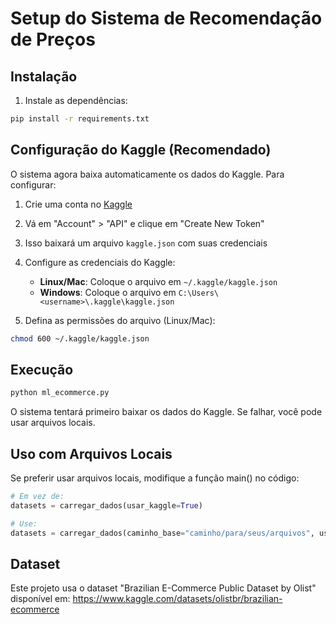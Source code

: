 # Setup do Sistema de Recomendação de Preços

## Instalação

1. Instale as dependências:
```bash
pip install -r requirements.txt
```

## Configuração do Kaggle (Recomendado)

O sistema agora baixa automaticamente os dados do Kaggle. Para configurar:

1. Crie uma conta no [Kaggle](https://www.kaggle.com)

2. Vá em "Account" > "API" e clique em "Create New Token"

3. Isso baixará um arquivo `kaggle.json` com suas credenciais

4. Configure as credenciais do Kaggle:
   - **Linux/Mac**: Coloque o arquivo em `~/.kaggle/kaggle.json`
   - **Windows**: Coloque o arquivo em `C:\Users\<username>\.kaggle\kaggle.json`

5. Defina as permissões do arquivo (Linux/Mac):
```bash
chmod 600 ~/.kaggle/kaggle.json
```

## Execução

```bash
python ml_ecommerce.py
```

O sistema tentará primeiro baixar os dados do Kaggle. Se falhar, você pode usar arquivos locais.

## Uso com Arquivos Locais

Se preferir usar arquivos locais, modifique a função main() no código:

```python
# Em vez de:
datasets = carregar_dados(usar_kaggle=True)

# Use:
datasets = carregar_dados(caminho_base="caminho/para/seus/arquivos", usar_kaggle=False)
```

## Dataset

Este projeto usa o dataset "Brazilian E-Commerce Public Dataset by Olist" disponível em:
https://www.kaggle.com/datasets/olistbr/brazilian-ecommerce